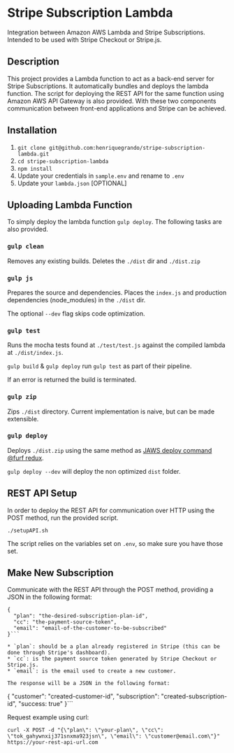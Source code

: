 # Stripe Subscription Lambda
Integration between Amazon AWS Lambda and Stripe Subscriptions. Intended to be used with Stripe Checkout or Stripe.js.

## Description

This project provides a Lambda function to act as a back-end server for Stripe Subscriptions. It automatically bundles and deploys the lambda function. The script for deploying the REST API for the same function using Amazon AWS API Gateway is also provided. With these two components communication between front-end applications and Stripe can be achieved.

## Installation

1. `git clone git@github.com:henriquegrando/stripe-subscription-lambda.git`
2. `cd stripe-subscription-lambda`
3. `npm install`
4. Update your credentials in `sample.env` and rename to `.env`
5. Update your `lambda.json` [OPTIONAL]


## Uploading Lambda Function

To simply deploy the lambda function `gulp deploy`. The following tasks are also provided.

### `gulp clean`

Removes any existing builds. Deletes the `./dist` dir and `./dist.zip`

### `gulp js`

Prepares the source and dependencies. Places the `index.js` and production dependencies (node_modules) in the `./dist` dir.

The optional `--dev` flag skips code optimization.

### `gulp test`

Runs the mocha tests found at `./test/test.js` against the compiled lambda at `./dist/index.js`.

`gulp build` & `gulp deploy` run `gulp test` as part of their pipeline.

If an error is returned the build is terminated.

### `gulp zip`

Zips `./dist` directory. Current implementation is naive, but can be made extensible.

### `gulp deploy`

Deploys `./dist.zip` using the same method as [JAWS deploy command @furf redux](https://github.com/furf/JAWS/blob/improvement/jaws-deploy-update/cli/lib/main.js).

`gulp deploy --dev` will deploy the non optimized `dist` folder.

## REST API Setup

In order to deploy the REST API for communication over HTTP using the POST method, run the provided script.

`./setupAPI.sh`

The script relies on the variables set on `.env`, so make sure you have those set.

## Make New Subscription

Communicate with the REST API through the POST method, providing a JSON in the following format:

```
{
  "plan": "the-desired-subscription-plan-id",
  "cc": "the-payment-source-token",
  "email": "email-of-the-customer-to-be-subscribed"
}```

* `plan`: should be a plan already registered in Stripe (this can be done through Stripe's dashboard).
* `cc`: is the payment source token generated by Stripe Checkout or Stripe.js.
* `email`: is the email used to create a new customer.

The response will be a JSON in the following format:

``` 
{
  "customer": "created-customer-id",
  "subscription": "created-subscription-id",
  "success: true"
}```

Request example using curl:

`curl -X POST -d "{\"plan\": \"your-plan\", \"cc\": \"tok_gahywnxij371snxma923jsn\", \"email\": \"customer@email.com\"}" https://your-rest-api-url.com `
